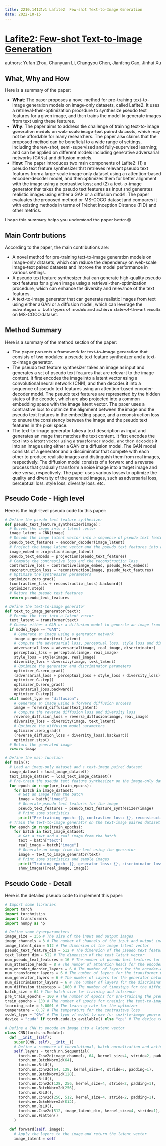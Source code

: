 ```yaml
---
title: 2210.14124v1 Lafite2  Few-shot Text-to-Image Generation
date: 2022-10-15
---
```


# [Lafite2: Few-shot Text-to-Image Generation](http://arxiv.org/abs/2210.14124v1)

authors: Yufan Zhou, Chunyuan Li, Changyou Chen, Jianfeng Gao, Jinhui Xu


## What, Why and How

[1]: https://arxiv.org/abs/2210.14124v1 "[2210.14124v1] Lafite2: Few-shot Text-to-Image Generation - arXiv.org"
[2]: https://arxiv.org/pdf/2210.14124.pdf "arXiv.org e-Print archive"
[3]: http://export.arxiv.org/abs/2104.14124v1 "[2104.14124v1] Condensation-Net: Memory-Efficient Network Architecture ..."

Here is a summary of the paper:

- **What**: The paper proposes a novel method for pre-training text-to-image generation models on image-only datasets, called Lafite2. It uses a retrieval-then-optimization procedure to synthesize pseudo text features for a given image, and then trains the model to generate images from text using these features.
- **Why**: The paper aims to address the challenge of training text-to-image generation models on web-scale image-text paired datasets, which may not be affordable for many researchers. The paper also claims that the proposed method can be beneficial to a wide range of settings, including the few-shot, semi-supervised and fully-supervised learning; and can be applied on different models including generative adversarial networks (GANs) and diffusion models.
- **How**: The paper introduces two main components of Lafite2: (1) a pseudo text feature synthesizer that retrieves relevant pseudo text features from a large-scale image-only dataset using an attention-based encoder-decoder model, and then optimizes them for better alignment with the image using a contrastive loss; and (2) a text-to-image generator that takes the pseudo text features as input and generates realistic images using either a GAN or a diffusion model. The paper evaluates the proposed method on MS-COCO dataset and compares it with existing methods in terms of Fréchet Inception Distance (FID) and other metrics.

I hope this summary helps you understand the paper better.😊


## Main Contributions

According to the paper, the main contributions are:

- A novel method for pre-training text-to-image generation models on image-only datasets, which can reduce the dependency on web-scale image-text paired datasets and improve the model performance in various settings.
- A pseudo text feature synthesizer that can generate high-quality pseudo text features for a given image using a retrieval-then-optimization procedure, which can enhance the diversity and relevance of the text features.
- A text-to-image generator that can generate realistic images from text using either a GAN or a diffusion model, which can leverage the advantages of both types of models and achieve state-of-the-art results on MS-COCO dataset.

## Method Summary

Here is a summary of the method section of the paper:

- The paper presents a framework for text-to-image generation that consists of two modules: a pseudo text feature synthesizer and a text-to-image generator.
- The pseudo text feature synthesizer takes an image as input and generates a set of pseudo text features that are relevant to the image content. It first encodes the image into a latent vector using a convolutional neural network (CNN), and then decodes it into a sequence of pseudo text features using an attention-based encoder-decoder model. The pseudo text features are represented by the hidden states of the decoder, which are also projected into a common embedding space with the image latent vector. The paper uses a contrastive loss to optimize the alignment between the image and the pseudo text features in the embedding space, and a reconstruction loss to ensure the consistency between the image and the pseudo text features in the pixel space.
- The text-to-image generator takes a text description as input and generates an image that matches the text content. It first encodes the text into a latent vector using a transformer model, and then decodes it into an image using either a GAN or a diffusion model. The GAN model consists of a generator and a discriminator that compete with each other to produce realistic images and distinguish them from real images, respectively. The diffusion model consists of a forward and a reverse process that gradually transform a noise image into a target image and vice versa, respectively. The paper uses various losses to optimize the quality and diversity of the generated images, such as adversarial loss, perceptual loss, style loss, diversity loss, etc.


## Pseudo Code - High level

Here is the high-level pseudo code for this paper:

```python
# Define the pseudo text feature synthesizer
def pseudo_text_feature_synthesizer(image):
  # Encode the image into a latent vector
  image_latent = CNN(image)
  # Decode the image latent vector into a sequence of pseudo text features
  pseudo_text_features = encoder_decoder(image_latent)
  # Project the image latent vector and the pseudo text features into a common embedding space
  image_embed = projection(image_latent)
  pseudo_text_embeds = projection(pseudo_text_features)
  # Compute the contrastive loss and the reconstruction loss
  contrastive_loss = contrastive(image_embed, pseudo_text_embeds)
  reconstruction_loss = reconstruction(image, pseudo_text_features)
  # Optimize the synthesizer parameters
  optimizer.zero_grad()
  (contrastive_loss + reconstruction_loss).backward()
  optimizer.step()
  # Return the pseudo text features
  return pseudo_text_features

# Define the text-to-image generator
def text_to_image_generator(text):
  # Encode the text into a latent vector
  text_latent = transformer(text)
  # Choose either a GAN or a diffusion model to generate an image from the text latent vector
  if model_type == "GAN":
    # Generate an image using a generator network
    image = generator(text_latent)
    # Compute the adversarial loss, perceptual loss, style loss and diversity loss
    adversarial_loss = adversarial(image, real_image, discriminator)
    perceptual_loss = perceptual(image, real_image)
    style_loss = style(image, real_image)
    diversity_loss = diversity(image, text_latent)
    # Optimize the generator and discriminator parameters
    optimizer_G.zero_grad()
    (adversarial_loss + perceptual_loss + style_loss + diversity_loss).backward()
    optimizer_G.step()
    optimizer_D.zero_grad()
    adversarial_loss.backward()
    optimizer_D.step()
  elif model_type == "diffusion":
    # Generate an image using a forward diffusion process
    image = forward_diffusion(text_latent)
    # Compute the reverse diffusion loss and diversity loss
    reverse_diffusion_loss = reverse_diffusion(image, real_image)
    diversity_loss = diversity(image, text_latent)
    # Optimize the diffusion model parameters
    optimizer.zero_grad()
    (reverse_diffusion_loss + diversity_loss).backward()
    optimizer.step()
  # Return the generated image
  return image

# Define the main function
def main():
  # Load an image-only dataset and a text-image paired dataset
  image_dataset = load_image_dataset()
  text_image_dataset = load_text_image_dataset()
  # Pre-train the pseudo text feature synthesizer on the image-only dataset
  for epoch in range(pre_train_epochs):
    for batch in image_dataset:
      # Get an image from the batch
      image = batch["image"]
      # Generate pseudo text features for the image
      pseudo_text_features = pseudo_text_feature_synthesizer(image)
      # Print some statistics
      print("Pre-training epoch: {}, contrastive loss: {}, reconstruction loss: {}".format(epoch, contrastive_loss, reconstruction_loss))
  # Train the text-to-image generator on the text-image paired dataset using the pre-trained pseudo text feature synthesizer
  for epoch in range(train_epochs):
    for batch in text_image_dataset:
      # Get a text and a real image from the batch
      text = batch["text"]
      real_image = batch["image"]
      # Generate an image from the text using the generator
      image = text_to_image_generator(text)
      # Print some statistics and sample images
      print("Training epoch: {}, generator loss: {}, discriminator loss: {}".format(epoch, generator_loss, discriminator_loss))
      show_images([real_image, image])
```


## Pseudo Code - Detail

Here is the detailed pseudo code to implement this paper:

```python
# Import some libraries
import torch
import torchvision
import transformers
import numpy as np

# Define some hyperparameters
image_size = 256 # The size of the input and output images
image_channels = 3 # The number of channels of the input and output images
image_latent_dim = 512 # The dimension of the image latent vector
pseudo_text_feature_dim = 512 # The dimension of the pseudo text feature vector
text_latent_dim = 512 # The dimension of the text latent vector
num_pseudo_text_features = 16 # The number of pseudo text features for each image
num_attention_heads = 8 # The number of attention heads for the encoder-decoder model and the transformer model
num_encoder_decoder_layers = 6 # The number of layers for the encoder-decoder model
num_transformer_layers = 6 # The number of layers for the transformer model
num_generator_layers = 6 # The number of layers for the generator network
num_discriminator_layers = 6 # The number of layers for the discriminator network
num_diffusion_timesteps = 1000 # The number of timesteps for the diffusion model
batch_size = 64 # The batch size for training and inference
pre_train_epochs = 100 # The number of epochs for pre-training the pseudo text feature synthesizer
train_epochs = 100 # The number of epochs for training the text-to-image generator
learning_rate = 0.0001 # The learning rate for the optimizer
temperature = 0.07 # The temperature for the contrastive loss
model_type = "GAN" # The type of model to use for text-to-image generation, either "GAN" or "diffusion"
device = "cuda" if torch.cuda.is_available() else "cpu" # The device to use for computation

# Define a CNN to encode an image into a latent vector
class CNN(torch.nn.Module):
  def __init__(self):
    super(CNN, self).__init__()
    # Define a sequence of convolutional, batch normalization and activation layers
    self.layers = torch.nn.Sequential(
      torch.nn.Conv2d(image_channels, 64, kernel_size=4, stride=2, padding=1),
      torch.nn.BatchNorm2d(64),
      torch.nn.ReLU(),
      torch.nn.Conv2d(64, 128, kernel_size=4, stride=2, padding=1),
      torch.nn.BatchNorm2d(128),
      torch.nn.ReLU(),
      torch.nn.Conv2d(128, 256, kernel_size=4, stride=2, padding=1),
      torch.nn.BatchNorm2d(256),
      torch.nn.ReLU(),
      torch.nn.Conv2d(256, 512, kernel_size=4, stride=2, padding=1),
      torch.nn.BatchNorm2d(512),
      torch.nn.ReLU(),
      torch.nn.Conv2d(512, image_latent_dim, kernel_size=4, stride=1),
      torch.nn.Flatten()
    )
  
  def forward(self, image):
    # Apply the layers to the image and return the latent vector
    image_latent = self